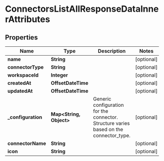 

# ConnectorsListAllResponseDataInnerAttributes


## Properties

| Name | Type | Description | Notes |
|------------ | ------------- | ------------- | -------------|
|**name** | **String** |  |  [optional] |
|**connectorType** | **String** |  |  [optional] |
|**workspaceId** | **Integer** |  |  [optional] |
|**createdAt** | **OffsetDateTime** |  |  [optional] |
|**updatedAt** | **OffsetDateTime** |  |  [optional] |
|**_configuration** | **Map&lt;String, Object&gt;** | Generic configuration for the connector. Structure varies based on the connector_type. |  [optional] |
|**connectorName** | **String** |  |  [optional] |
|**icon** | **String** |  |  [optional] |




